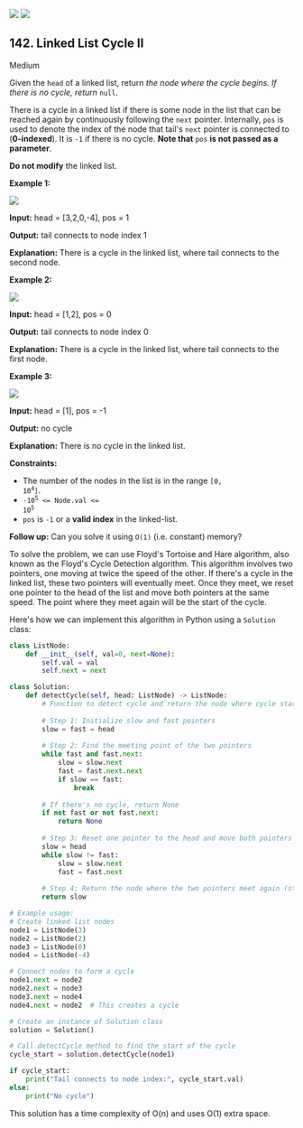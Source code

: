 [![](https://img.shields.io/github/stars/LeetCode-in-Python/LeetCode-in-Python?label=Stars&style=flat-square)](https://github.com/LeetCode-in-Python/LeetCode-in-Python)
[![](https://img.shields.io/github/forks/LeetCode-in-Python/LeetCode-in-Python?label=Fork%20me%20on%20GitHub%20&style=flat-square)](https://github.com/LeetCode-in-Python/LeetCode-in-Python/fork)

## 142\. Linked List Cycle II

Medium

Given the `head` of a linked list, return _the node where the cycle begins. If there is no cycle, return_ `null`.

There is a cycle in a linked list if there is some node in the list that can be reached again by continuously following the `next` pointer. Internally, `pos` is used to denote the index of the node that tail's `next` pointer is connected to (**0-indexed**). It is `-1` if there is no cycle. **Note that** `pos` **is not passed as a parameter**.

**Do not modify** the linked list.

**Example 1:**

![](https://assets.leetcode.com/uploads/2018/12/07/circularlinkedlist.png)

**Input:** head = [3,2,0,-4], pos = 1

**Output:** tail connects to node index 1

**Explanation:** There is a cycle in the linked list, where tail connects to the second node. 

**Example 2:**

![](https://assets.leetcode.com/uploads/2018/12/07/circularlinkedlist_test2.png)

**Input:** head = [1,2], pos = 0

**Output:** tail connects to node index 0

**Explanation:** There is a cycle in the linked list, where tail connects to the first node. 

**Example 3:**

![](https://assets.leetcode.com/uploads/2018/12/07/circularlinkedlist_test3.png)

**Input:** head = [1], pos = -1

**Output:** no cycle

**Explanation:** There is no cycle in the linked list. 

**Constraints:**

*   The number of the nodes in the list is in the range <code>[0, 10<sup>4</sup>]</code>.
*   <code>-10<sup>5</sup> <= Node.val <= 10<sup>5</sup></code>
*   `pos` is `-1` or a **valid index** in the linked-list.

**Follow up:** Can you solve it using `O(1)` (i.e. constant) memory?

To solve the problem, we can use Floyd's Tortoise and Hare algorithm, also known as the Floyd's Cycle Detection algorithm. This algorithm involves two pointers, one moving at twice the speed of the other. If there's a cycle in the linked list, these two pointers will eventually meet. Once they meet, we reset one pointer to the head of the list and move both pointers at the same speed. The point where they meet again will be the start of the cycle.

Here's how we can implement this algorithm in Python using a `Solution` class:

```python
class ListNode:
    def __init__(self, val=0, next=None):
        self.val = val
        self.next = next

class Solution:
    def detectCycle(self, head: ListNode) -> ListNode:
        # Function to detect cycle and return the node where cycle starts
        
        # Step 1: Initialize slow and fast pointers
        slow = fast = head
        
        # Step 2: Find the meeting point of the two pointers
        while fast and fast.next:
            slow = slow.next
            fast = fast.next.next
            if slow == fast:
                break
        
        # If there's no cycle, return None
        if not fast or not fast.next:
            return None
        
        # Step 3: Reset one pointer to the head and move both pointers at the same speed
        slow = head
        while slow != fast:
            slow = slow.next
            fast = fast.next
        
        # Step 4: Return the node where the two pointers meet again (start of cycle)
        return slow

# Example usage:
# Create linked list nodes
node1 = ListNode(3)
node2 = ListNode(2)
node3 = ListNode(0)
node4 = ListNode(-4)

# Connect nodes to form a cycle
node1.next = node2
node2.next = node3
node3.next = node4
node4.next = node2  # This creates a cycle

# Create an instance of Solution class
solution = Solution()

# Call detectCycle method to find the start of the cycle
cycle_start = solution.detectCycle(node1)

if cycle_start:
    print("Tail connects to node index:", cycle_start.val)
else:
    print("No cycle")
```

This solution has a time complexity of O(n) and uses O(1) extra space.